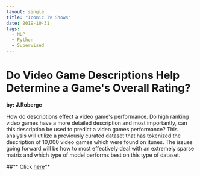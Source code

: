 ```yaml
---
layout: single
title: "Iconic Tv Shows"
date: 2019-10-31
tags:
  - NLP
  - Python
  - Supervised
---
```

# Do Video Game Descriptions Help Determine a Game's Overall Rating?
**by: J.Roberge**

How do descriptions effect a video game's performance. Do high ranking video games have a more detailed description and 
most importantly, can this description be used to predict a video games performance? This analysis will utilize a previously 
curated dataset that has tokenized the description of 10,000 video games which were found on itunes. The issues going forward 
will be how to most effectively deal with an extremely sparse matrix and which type of model performs best on this type of dataset.

##** Click  <a href="https://jwr1015.github.io/links/joshua_roberge_quiz_2.html">here</a>**






